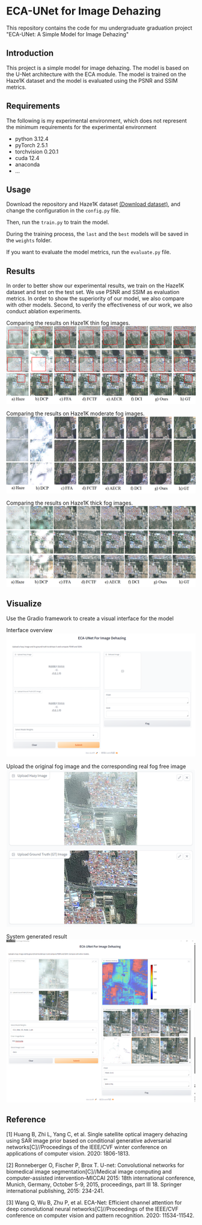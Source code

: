 # ECA-UNet for Image Dehazing

This repository contains the code for mu undergraduate graduation project "ECA-UNet: A Simple Model for Image Dehazing"

## Introduction

This project is a simple model for image dehazing. The model is based on the U-Net architecture with the ECA module. The model is trained on the Haze1K dataset and the model is evaluated using the PSNR and SSIM metrics.

## Requirements

The following is my experimental environment, which does not represent the minimum requirements for the experimental environment

- python 3.12.4
- pyTorch 2.5.1
- torchvision 0.20.1
- cuda 12.4
- anaconda
- ...

## Usage

Download the repository and Haze1K dataset [(Download dataset)](https://www.dropbox.com/scl/fi/wtga5ltw5vby5x7trnp0p/Haze1k.zip?rlkey=70s52w3flhtif020nx250jru3&e=1&dl=0), and change the configuration in the `config.py` file.

Then, run the `train.py` to train the model.

During the training process, the `last` and the `best` models will be saved in the `weights` folder.

If you want to evaluate the model metrics, run the `evaluate.py` file.


## Results

In order to better show our experimental results, we train on the Haze1K dataset and test on the test set. We use PSNR and SSIM as evaluation metrics. In order to show the superiority of our model, we also compare with other models. Second, to verify the effectiveness of our work, we also conduct ablation experiments.

[//]: # (The following table shows the results of our model and other models on the Haze1K dataset.)

[//]: # (![compare_data.png]&#40;imgs/compare_data.png&#41;)

Comparing the results on Haze1K thin fog images.
![img1.png](imgs/img1.png)

Comparing the results on Haze1K moderate fog images.
![img2.png](imgs/img2.png)

Comparing the results on Haze1K thick fog images.
![img3.png](imgs/img3.png)

## Visualize

Use the Gradio framework to create a visual interface for the model


Interface overview
![img3.png](imgs/4.png)

Upload the original fog image and the corresponding real fog free image
![img3.png](imgs/2.png)

System generated result
![img3.png](imgs/3.png)

## Reference
[1] Huang B, Zhi L, Yang C, et al. Single satellite optical imagery dehazing using SAR image prior based on conditional generative adversarial networks[C]//Proceedings of the IEEE/CVF winter conference on applications of computer vision. 2020: 1806-1813.

[2] Ronneberger O, Fischer P, Brox T. U-net: Convolutional networks for biomedical image segmentation[C]//Medical image computing and computer-assisted intervention–MICCAI 2015: 18th international conference, Munich, Germany, October 5-9, 2015, proceedings, part III 18. Springer international publishing, 2015: 234-241.

[3] Wang Q, Wu B, Zhu P, et al. ECA-Net: Efficient channel attention for deep convolutional neural networks[C]//Proceedings of the IEEE/CVF conference on computer vision and pattern recognition. 2020: 11534-11542.